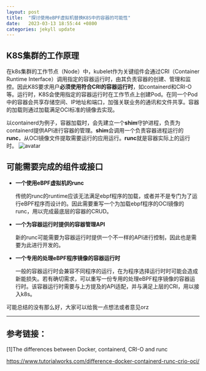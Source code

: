 ```yaml
---
layout: post
title:  "探讨使用eBPF虚拟机替换K8S中的容器的可能性"
date:   2023-03-13 18:55:44 +0800
categories: jekyll update
---
```

## **K8S集群的工作原理**

在k8s集群的工作节点（Node）中，kubelet作为关键组件会通过CRI（Container Runtime Interface）调用指定的容器运行时，由其负责容器的创建、管理和监控。因此K8S要求用户**必须使用符合CRI的容器运行时**，如containerd和CRI-O等。运行时，K8S会使用指定的容器运行时在工作节点上创建Pod。在同一个Pod中的容器会共享存储空间、IP地址和端口，加强关联业务的通讯和文件共享。容器的加载则通过加载满足OCI标准的镜像去实现。

以containerd为例子，容器加载时，会先建立一个**shim**守护进程，负责为containerd提供API进行容器的管理。**shim**会调用一个负责容器进程运行的**runc**，从OCI镜像文件提取需要运行的应用运行。**runc**就是容器实际上的运行时。
![avatar](https://www.tutorialworks.com/assets/images/container-ecosystem.drawio.png?ezimgfmt=rs:704x1183/rscb6/ngcb6/notWebP)

## **可能需要完成的组件或接口**
* **一个使用eBPF虚拟机的runc**

   传统的runc的runtime应该无法满足ebpf程序的加载，或者并不是专门为了运行eBPF程序而设计的。因此需要重写一个为加载ebpf程序的OCI镜像的runc，用以完成最底层的容器的CRUD。
   
* **一个为容器运行时提供的容器管理API**

   新的runc可能需要为容器运行时提供一个不一样的API进行控制，因此也是需要为此进行开发的。
   

* **一个专用的处理eBPF程序镜像的容器运行时**
  
   一般的容器运行时会兼容不同程序的运行，在为程序选择运行时时可能会造成新能损失。若有确切需求，可以重写一份专用的处理eBPF程序镜像的容器运行时。该容器运行时需要与上方提及的API适配，并与满足上层的CRI，用以接入k8s。
   



可能总结的没有那么好，大家可以给我一点想法或者意见orz


***
## **参考链接：**
[1]The differences between Docker, containerd, CRI-O and runc

 <https://www.tutorialworks.com/difference-docker-containerd-runc-crio-oci/>

